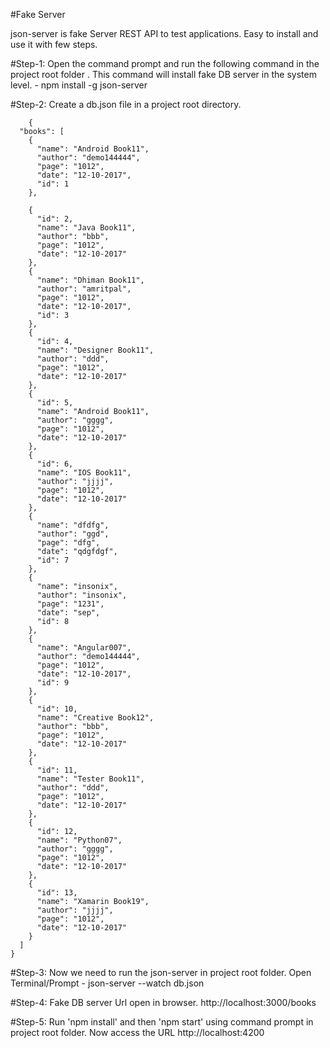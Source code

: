 


#Fake Server

 json-server is fake Server REST API to test applications. Easy to install and use it with few steps. 


#Step-1: Open the command prompt and run the following command in the project root folder .
	This command will install fake DB server in the system level.
	- npm install -g json-server 
	
#Step-2: Create a db.json file in a project root directory. 
		
		{
      "books": [
        {
          "name": "Android Book11",
          "author": "demo144444",
          "page": "1012",
          "date": "12-10-2017",
          "id": 1
        },
    
        {
          "id": 2,
          "name": "Java Book11",
          "author": "bbb",
          "page": "1012",
          "date": "12-10-2017"
        },
        {
          "name": "Dhiman Book11",
          "author": "amritpal",
          "page": "1012",
          "date": "12-10-2017",
          "id": 3
        },
        {
          "id": 4,
          "name": "Designer Book11",
          "author": "ddd",
          "page": "1012",
          "date": "12-10-2017"
        },
        {
          "id": 5,
          "name": "Android Book11",
          "author": "gggg",
          "page": "1012",
          "date": "12-10-2017"
        },
        {
          "id": 6,
          "name": "IOS Book11",
          "author": "jjjj",
          "page": "1012",
          "date": "12-10-2017"
        },
        {
          "name": "dfdfg",
          "author": "ggd",
          "page": "dfg",
          "date": "qdgfdgf",
          "id": 7
        },
        {
          "name": "insonix",
          "author": "insonix",
          "page": "1231",
          "date": "sep",
          "id": 8
        },
        {
          "name": "Angular007",
          "author": "demo144444",
          "page": "1012",
          "date": "12-10-2017",
          "id": 9
        },
        {
          "id": 10,
          "name": "Creative Book12",
          "author": "bbb",
          "page": "1012",
          "date": "12-10-2017"
        },
        {
          "id": 11,
          "name": "Tester Book11",
          "author": "ddd",
          "page": "1012",
          "date": "12-10-2017"
        },
        {
          "id": 12,
          "name": "Python07",
          "author": "gggg",
          "page": "1012",
          "date": "12-10-2017"
        },
        {
          "id": 13,
          "name": "Xamarin Book19",
          "author": "jjjj",
          "page": "1012",
          "date": "12-10-2017"
        }
      ]
    }

		

#Step-3: Now we need to run the json-server in project root folder.
    Open Terminal/Prompt
		- json-server --watch db.json 
		

#Step-4: Fake DB server Url open in browser.
		http://localhost:3000/books
		

#Step-5: 
    Run 'npm install' and then 'npm start' using command prompt in project root folder. 
    Now access the URL http://localhost:4200 
    
	
